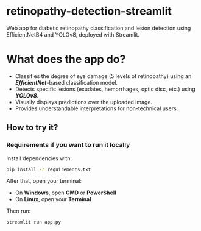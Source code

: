 # retinopathy-detection-streamlit
Web app for diabetic retinopathy classification and lesion detection using EfficientNetB4 and YOLOv8, deployed with Streamlit.

# What does the app do?
  - Classifies the degree of eye damage (5 levels of retinopathy) using an _**EfficientNet**_-based classification model.
  - Detects specific lesions (exudates, hemorrhages, optic disc, etc.) using _**YOLOv8**_.
  - Visually displays predictions over the uploaded image.
  - Provides understandable interpretations for non-technical users.

## How to try it?

### Requirements if you want to run it locally  
Install dependencies with:

```bash
pip install -r requirements.txt
```

After that, open your terminal:
- On **Windows**, open **CMD** or **PowerShell**
- On **Linux**, open your **Terminal**

Then run:

```bash
streamlit run app.py
```


